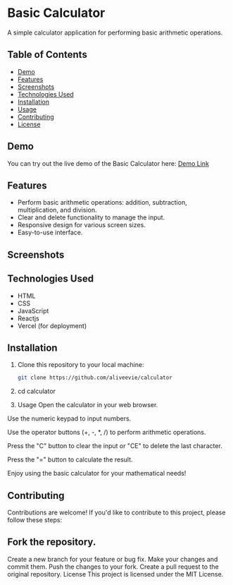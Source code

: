 # Basic Calculator

A simple calculator application for performing basic arithmetic operations.

## Table of Contents

- [Demo](#demo)
- [Features](#features)
- [Screenshots](#screenshots)
- [Technologies Used](#technologies-used)
- [Installation](#installation)
- [Usage](#usage)
- [Contributing](#contributing)
- [License](#license)

## Demo

You can try out the live demo of the Basic Calculator here: [Demo Link]()

## Features

- Perform basic arithmetic operations: addition, subtraction, multiplication, and division.
- Clear and delete functionality to manage the input.
- Responsive design for various screen sizes.
- Easy-to-use interface.

## Screenshots


## Technologies Used

- HTML
- CSS
- JavaScript
- Reactjs
- Vercel (for deployment)

## Installation

1. Clone this repository to your local machine:

   ```bash
   git clone https://github.com/aliveevie/calculator

2. cd calculator
3. Usage
Open the calculator in your web browser.

Use the numeric keypad to input numbers.

Use the operator buttons (+, -, *, /) to perform arithmetic operations.

Press the "C" button to clear the input or "CE" to delete the last character.

Press the "=" button to calculate the result.

Enjoy using the basic calculator for your mathematical needs!

## Contributing
Contributions are welcome! If you'd like to contribute to this project, please follow these steps:

## Fork the repository.
Create a new branch for your feature or bug fix.
Make your changes and commit them.
Push the changes to your fork.
Create a pull request to the original repository.
License
This project is licensed under the MIT License.


